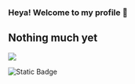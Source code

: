 ### Heya! Welcome to my profile 👋

## Nothing much yet

![](https://img.shields.io/badge/GitHub-100000?style=for-the-badge&logo=github&logoColor=white)

![Static Badge](https://img.shields.io/badge/Profile-work_in_progress_%5E%5E-purple)


